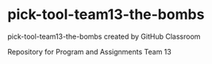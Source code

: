 # pick-tool-team13-the-bombs
pick-tool-team13-the-bombs created by GitHub Classroom

Repository for Program and Assignments Team 13


